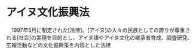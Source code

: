 # アイヌ文化振興法
　1997年5月に制定された[法律]。[アイヌ]の人々の民族としての誇りが尊重される[社会]の実現を目的とし、アイヌ語やアイヌ文化の継承者育成、調査研究、広報活動などの文化振興策を内容とした法律
